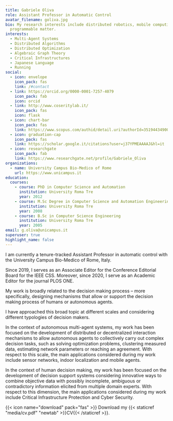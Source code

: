 ```yaml
---
title: Gabriele Oliva
role: Assistant Professor in Automatic Control
avatar_filename: goliva.jpg
bio: My research interests include distributed robotics, mobile computing and
  programmable matter.
interests:
  - Multi-Agent Systems
  - Distributed Algorithms
  - Distributed Optimization
  - Algebraic Graph Theory
  - Critical Infrastructures
  - Japanese Language
  - Running
social:
  - icon: envelope
    icon_pack: fas
    link: /#contact
  - link: https://orcid.org/0000-0001-7257-4079
    icon_pack: fab
    icon: orcid
  - link: http://www.coseritylab.it/
    icon_pack: fas
    icon: flask
  - icon: chart-bar
    icon_pack: fas
    link: https://www.scopus.com/authid/detail.uri?authorId=35194434900
  - icon: graduation-cap
    icon_pack: fas
    link: https://scholar.google.it/citations?user=j37YPMEAAAAJ&hl=it
  - icon: researchgate
    icon_pack: fab
    link: https://www.researchgate.net/profile/Gabriele_Oliva
organizations:
  - name: University Campus Bio-Medico of Rome
    url: https://www.unicampus.it
education:
  courses:
    - course: PhD in Computer Science and Automation
      institution: University Roma Tre
      year: 2012
    - course: M.Sc Degree in Computer Science and Automation Engineering
      institution: University Roma Tre
      year: 2008
    - course: B.Sc in Computer Science Engineering
      institution: University Roma Tre
      year: 2005
email: g.oliva@unicampus.it
superuser: true
highlight_name: false
---
```

I am currently a tenure-tracked Assistant Professor in automatic control with the University Campus Bio-Medico of Rome, Italy. 

Since 2019, I serves as an Associate Editor for the Conference Editorial Board for the IEEE CSS.  Moreover, since 2020, I serve as an Academic Editor for the journal PLOS ONE. 

My work is broadly related to the decision making process – more specifically, designing mechanisms that allow or support the decision making process of humans or autonomous agents. 

I have approached this broad topic at different scales and considering different typologies of decision makers. 

In the context of autonomous multi-agent systems, my work has been focused on the development of distributed or decentralized interaction mechanisms to allow autonomous agents to collectively carry out complex decision tasks, such as solving optimization problems, clustering measured data, estimating network parameters or reaching an agreement. With respect to this scale, the main applications considered during my work include sensor networks, indoor localization and mobile agents.

 In the context of human decision making, my work has been focused on the development of decision support systems considering innovative ways to combine objective data with possibly incomplete, ambiguous or contradictory information elicited from multiple domain experts. With respect to this dimension, the main applications considered during my work include Critical Infrastructure Protection and Cyber Security.

{{< icon name="download" pack="fas" >}} Download my {{< staticref "media/cv.pdf" "newtab" >}}CV{{< /staticref >}}.